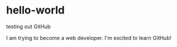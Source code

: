 # hello-world
testing out GitHub

I am trying to become a web developer.  I'm excited to learn GitHub!
